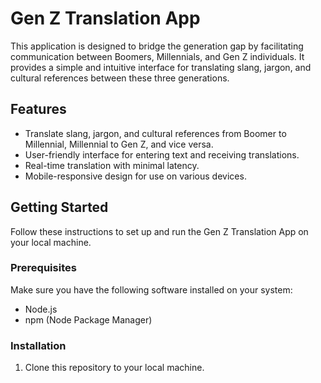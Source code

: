 # Gen Z Translation App

This application is designed to bridge the generation gap by facilitating communication between Boomers, Millennials, and Gen Z individuals. It provides a simple and intuitive interface for translating slang, jargon, and cultural references between these three generations.

## Features

- Translate slang, jargon, and cultural references from Boomer to Millennial, Millennial to Gen Z, and vice versa.
- User-friendly interface for entering text and receiving translations.
- Real-time translation with minimal latency.
- Mobile-responsive design for use on various devices.

## Getting Started

Follow these instructions to set up and run the Gen Z Translation App on your local machine.

### Prerequisites

Make sure you have the following software installed on your system:

- Node.js
- npm (Node Package Manager)

### Installation

1. Clone this repository to your local machine.